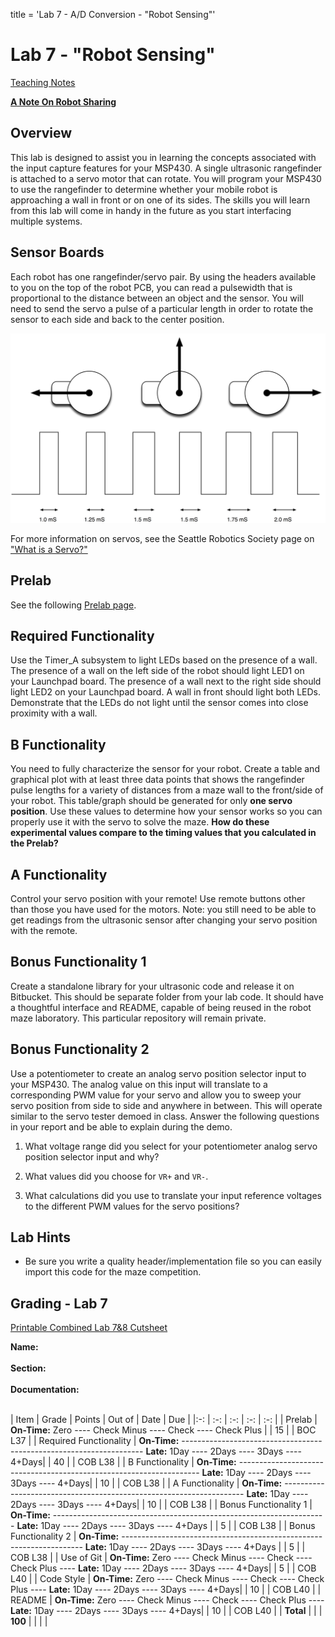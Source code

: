 title = 'Lab 7 - A/D Conversion - "Robot Sensing"'

# Lab 7 - "Robot Sensing"

[Teaching Notes](notes.html)

**[A Note On Robot Sharing](/382/labs/lab6/other_peoples_robots.html)**

## Overview

This lab is designed to assist you in learning the concepts associated with the input capture features for your MSP430.  A single ultrasonic rangefinder is attached to a servo motor that can rotate.  You will program your MSP430 to use the rangefinder to determine whether your mobile robot is approaching a wall in front or on one of its sides.  The skills you will learn from this lab will come in handy in the future as you start interfacing multiple systems.

## Sensor Boards

Each robot has one rangefinder/servo pair.  By using the headers available to you on the top of the robot PCB, you can read a pulsewidth that is proportional to the distance between an object and the sensor. You will need to send the servo a pulse of a particular length in order to rotate the sensor to each side and back to the center position.

![Servo pulses](learn_arduino_servos.png)

For more information on servos, see the Seattle Robotics Society page on ["What is a Servo?"](http://www.seattlerobotics.org/guide/servos.html)

## Prelab

See the following [Prelab page](Prelab.html).

## Required Functionality

Use the Timer_A subsystem to light LEDs based on the presence of a wall.  The presence of a wall on the left side of the robot should light LED1 on your Launchpad board.  The presence of a wall next to the right side should light LED2 on your Launchpad board.  A wall in front should light both LEDs.  Demonstrate that the LEDs do not light until the sensor comes into close proximity with a wall.

## B Functionality

You need to fully characterize the sensor for your robot.  Create a table and graphical plot with at least three data points that shows the rangefinder pulse lengths for a variety of distances from a maze wall to the front/side of your robot.  This table/graph should be generated for only **one servo position**.  Use these values to determine how your sensor works so you can properly use it with the servo to solve the maze.  **How do these experimental values compare to the timing values that you calculated in the Prelab?**

## A Functionality

Control your servo position with your remote!  Use remote buttons other than those you have used for the motors.  Note: you still need to be able to get readings from the ultrasonic sensor after changing your servo position with the remote.

## Bonus Functionality 1

Create a standalone library for your ultrasonic code and release it on Bitbucket.  This should be separate folder from your lab code.  It should have a thoughtful interface and README, capable of being reused in the robot maze laboratory.  This particular repository will remain private.

## Bonus Functionality 2

Use a potentiometer to create an analog servo position selector input to your MSP430.  The analog value on this input will translate to a corresponding PWM value for your servo and allow you to sweep your servo position from side to side and anywhere in between.  This will operate similar to the servo tester demoed in class.
Answer the following questions in your report and be able to explain during the demo. 

1.  What voltage range did you select for your potentiometer analog servo position selector input and why?

2.  What values did you choose for `VR+` and `VR-`. 

3.  What calculations did you use to translate your input reference voltages to the different PWM values for the servo positions?

## Lab Hints

- Be sure you write a quality header/implementation file so you can easily import this code for the maze competition.

## Grading - Lab 7
[Printable Combined Lab 7&8 Cutsheet](Lab_7-8_Cutsheet.pdf)

**Name:**<br>
<br>
**Section:**
<br>
<br>
**Documentation:**<br>
<br>

| Item | Grade | Points | Out of | Date | Due |
|:-: | :-: | :-: | :-: | :-: |
| Prelab | **On-Time:** Zero ---- Check Minus ---- Check ---- Check Plus | | 15 | | BOC L37 |
| Required Functionality | **On-Time:** -------------------------------------------------------------------- **Late:** 1Day ---- 2Days ---- 3Days ---- 4+Days| | 40 | | COB L38 |
| B Functionality | **On-Time:** -------------------------------------------------------------------- **Late:** 1Day ---- 2Days ---- 3Days ---- 4+Days| | 10 | | COB L38 |
| A Functionality | **On-Time:** -------------------------------------------------------------------- **Late:** 1Day ---- 2Days ---- 3Days ---- 4+Days| | 10 | | COB L38 |
| Bonus Functionality 1 | **On-Time:** -------------------------------------------------------------------- **Late:** 1Day ---- 2Days ---- 3Days ---- 4+Days | | 5 | | COB L38 |
| Bonus Functionality 2 | **On-Time:** -------------------------------------------------------------------- **Late:** 1Day ---- 2Days ---- 3Days ---- 4+Days | | 5 | | COB L38 |
| Use of Git | **On-Time:** Zero ---- Check Minus ---- Check ---- Check Plus ---- **Late:** 1Day ---- 2Days ---- 3Days ---- 4+Days| | 5 | | COB L40 |
| Code Style | **On-Time:** Zero ---- Check Minus ---- Check ---- Check Plus ---- **Late:** 1Day ---- 2Days ---- 3Days ---- 4+Days| | 10 | | COB L40 |
| README | **On-Time:** Zero ---- Check Minus ---- Check ---- Check Plus ---- **Late:** 1Day ---- 2Days ---- 3Days ---- 4+Days| | 10 | | COB L40 |
| **Total** | | | **100** | | | |
